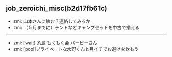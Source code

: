job_zeroichi_misc(b2d17fb61c)
---


- zmi: 山本さんに飲む？連絡してみるか
- zmi: （５月までに）テントなどキャンプセットを中古で揃える

---
- zmi: [wait] 糸島 もくもく会 バービーさん
- zmi: [pool]プライベートな水野くんと月イチでお避けを飲もう

